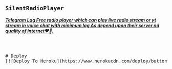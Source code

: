 <p align="center"><h2> <code>SilentRadioPlayer</code> </h2>
<b><i><u>Telegram Lag Free radio player which can play live radio stream or yt stream in voice chat with minimum lag As depend upon their server nd quality of internet❤️🚶.</u></i></b>


<pre>



# Deploy
[![Deploy To Heroku](https://www.herokucdn.com/deploy/button.svg)](https://heroku.com/deploy?template=https://github.com/TeamLinex/silentradioplayer)




